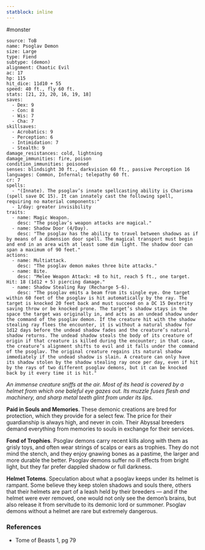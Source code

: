 ```yaml
---
statblock: inline
---
```

 #monster 

```statblock
source: ToB
name: Psoglav Demon
size: Large
type: Fiend
subtype: (demon)
alignment: Chaotic Evil
ac: 17
hp: 115
hit_dice: 11d10 + 55
speed: 40 ft., fly 60 ft.
stats: [21, 23, 20, 16, 19, 18]
saves:
  - Dex: 9
  - Con: 8
  - Wis: 7
  - Cha: 7
skillsaves:
  - Acrobatics: 9
  - Perception: 6
  - Intimidation: 7
  - Stealth: 9
damage_resistances: cold, lightning
damage_immunities: fire, poison
condition_immunities: poisoned
senses: blindsight 30 ft., darkvision 60 ft., passive Perception 16
languages: Common, Infernal; telepathy 60 ft.
cr: 7
spells:
  - "(Innate). The psoglav’s innate spellcasting ability is Charisma (spell save DC 15). It can innately cast the following spell, requiring no material components:"
  - 1/day: greater invisibility
traits:
  - name: Magic Weapon.
    desc: "The psoglav’s weapon attacks are magical."
  - name: Shadow Door (4/Day).
    desc: "The psoglav has the ability to travel between shadows as if by means of a dimension door spell. The magical transport must begin and end in an area with at least some dim light. The shadow door can span a maximum of 90 feet."
actions:
  - name: Multiattack.
    desc: "The psoglav demon makes three bite attacks."
  - name: Bite.
    desc: "Melee Weapon Attack: +8 to hit, reach 5 ft., one target. Hit: 18 (1d12 + 5) piercing damage."
  - name: Shadow Stealing Ray (Recharge 5-6).
    desc: "The psoglav emits a beam from its single eye. One target within 60 feet of the psoglav is hit automatically by the ray. The target is knocked 20 feet back and must succeed on a DC 15 Dexterity saving throw or be knocked prone. The target’s shadow stays in the space the target was originally in, and acts as an undead shadow under the command of the psoglav demon. If the creature hit with the shadow stealing ray flees the encounter, it is without a natural shadow for 1d12 days before the undead shadow fades and the creature’s natural shadow returns. The undead shadow steals the body of its creature of origin if that creature is killed during the encounter; in that case, the creature’s alignment shifts to evil and it falls under the command of the psoglav. The original creature regains its natural shadow immediately if the undead shadow is slain. A creature can only have its shadow stolen by the shadow stealing ray once per day, even if hit by the rays of two different psoglav demons, but it can be knocked back by it every time it is hit."
```

_An immense creature sniffs at the air. Most of its head is covered by a helmet from which one baleful eye gazes out. Its muzzle fuses flesh and machinery, and sharp metal teeth glint from under its lips._

**Paid in Souls and Memories**. These demonic creations are bred for protection, which they provide for a select few. The price for their guardianship is always high, and never in coin. Their Abyssal breeders demand everything from memories to souls in exchange for their services.

**Fond of Trophies**. Psoglav demons carry recent kills along with them as grisly toys, and often wear strings of scalps or ears as trophies. They do not mind the stench, and they enjoy gnawing bones as a pastime, the larger and more durable the better. Psoglav demons suffer no ill effects from bright light, but they far prefer dappled shadow or full darkness.

**Helmet Totems**. Speculation about what a psoglav keeps under its helmet is rampant. Some believe they keep stolen shadows and souls there, others that their helmets are part of a leash held by their breeders — and if the helmet were ever removed, one would not only see the demon’s brains, but also release it from servitude to its demonic lord or summoner. Psoglav demons without a helmet are rare but extremely dangerous.

### References

* Tome of Beasts 1, pg 79
